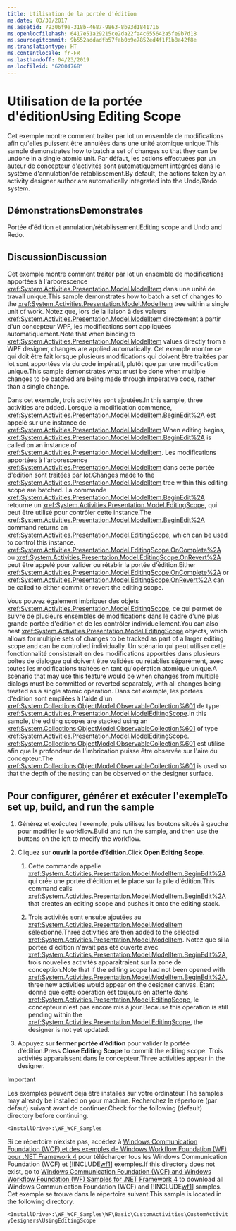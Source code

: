 ```yaml
---
title: Utilisation de la portée d'édition
ms.date: 03/30/2017
ms.assetid: 79306f9e-318b-4687-9863-8b93d1841716
ms.openlocfilehash: 6417e51a29215ce2da22fa4c655642a5fe9b7d18
ms.sourcegitcommit: 9b552addadfb57fab0b9e7852ed4f1f1b8a42f8e
ms.translationtype: HT
ms.contentlocale: fr-FR
ms.lasthandoff: 04/23/2019
ms.locfileid: "62004768"
---
```

# <a name="using-editing-scope"></a><span data-ttu-id="0ae6d-102">Utilisation de la portée d'édition</span><span class="sxs-lookup"><span data-stu-id="0ae6d-102">Using Editing Scope</span></span>
<span data-ttu-id="0ae6d-103">Cet exemple montre comment traiter par lot un ensemble de modifications afin qu'elles puissent être annulées dans une unité atomique unique.</span><span class="sxs-lookup"><span data-stu-id="0ae6d-103">This sample demonstrates how to batch a set of changes so that they can be undone in a single atomic unit.</span></span> <span data-ttu-id="0ae6d-104">Par défaut, les actions effectuées par un auteur de concepteur d'activités sont automatiquement intégrées dans le système d'annulation/de rétablissement.</span><span class="sxs-lookup"><span data-stu-id="0ae6d-104">By default, the actions taken by an activity designer author are automatically integrated into the Undo/Redo system.</span></span>  
  
## <a name="demonstrates"></a><span data-ttu-id="0ae6d-105">Démonstrations</span><span class="sxs-lookup"><span data-stu-id="0ae6d-105">Demonstrates</span></span>  
 <span data-ttu-id="0ae6d-106">Portée d'édition et annulation/rétablissement.</span><span class="sxs-lookup"><span data-stu-id="0ae6d-106">Editing scope and Undo and Redo.</span></span>  
  
## <a name="discussion"></a><span data-ttu-id="0ae6d-107">Discussion</span><span class="sxs-lookup"><span data-stu-id="0ae6d-107">Discussion</span></span>  
 <span data-ttu-id="0ae6d-108">Cet exemple montre comment traiter par lot un ensemble de modifications apportées à l'arborescence <xref:System.Activities.Presentation.Model.ModelItem> dans une unité de travail unique.</span><span class="sxs-lookup"><span data-stu-id="0ae6d-108">This sample demonstrates how to batch a set of changes to the <xref:System.Activities.Presentation.Model.ModelItem> tree within a single unit of work.</span></span> <span data-ttu-id="0ae6d-109">Notez que, lors de la liaison à des valeurs <xref:System.Activities.Presentation.Model.ModelItem> directement à partir d'un concepteur WPF, les modifications sont appliquées automatiquement.</span><span class="sxs-lookup"><span data-stu-id="0ae6d-109">Note that when binding to <xref:System.Activities.Presentation.Model.ModelItem> values directly from a WPF designer, changes are applied automatically.</span></span> <span data-ttu-id="0ae6d-110">Cet exemple montre ce qui doit être fait lorsque plusieurs modifications qui doivent être traitées par lot sont apportées via du code impératif, plutôt que par une modification unique.</span><span class="sxs-lookup"><span data-stu-id="0ae6d-110">This sample demonstrates what must be done when multiple changes to be batched are being made through imperative code, rather than a single change.</span></span>  
  
 <span data-ttu-id="0ae6d-111">Dans cet exemple, trois activités sont ajoutées.</span><span class="sxs-lookup"><span data-stu-id="0ae6d-111">In this sample, three activities are added.</span></span> <span data-ttu-id="0ae6d-112">Lorsque la modification commence, <xref:System.Activities.Presentation.Model.ModelItem.BeginEdit%2A> est appelé sur une instance de <xref:System.Activities.Presentation.Model.ModelItem>.</span><span class="sxs-lookup"><span data-stu-id="0ae6d-112">When editing begins, <xref:System.Activities.Presentation.Model.ModelItem.BeginEdit%2A> is called on an instance of <xref:System.Activities.Presentation.Model.ModelItem>.</span></span> <span data-ttu-id="0ae6d-113">Les modifications apportées à l'arborescence <xref:System.Activities.Presentation.Model.ModelItem> dans cette portée d'édition sont traitées par lot.</span><span class="sxs-lookup"><span data-stu-id="0ae6d-113">Changes made to the <xref:System.Activities.Presentation.Model.ModelItem> tree within this editing scope are batched.</span></span> <span data-ttu-id="0ae6d-114">La commande <xref:System.Activities.Presentation.Model.ModelItem.BeginEdit%2A> retourne un <xref:System.Activities.Presentation.Model.EditingScope>, qui peut être utilisé pour contrôler cette instance.</span><span class="sxs-lookup"><span data-stu-id="0ae6d-114">The <xref:System.Activities.Presentation.Model.ModelItem.BeginEdit%2A> command returns an <xref:System.Activities.Presentation.Model.EditingScope>, which can be used to control this instance.</span></span> <span data-ttu-id="0ae6d-115"><xref:System.Activities.Presentation.Model.EditingScope.OnComplete%2A> ou <xref:System.Activities.Presentation.Model.EditingScope.OnRevert%2A> peut être appelé pour valider ou rétablir la portée d'édition.</span><span class="sxs-lookup"><span data-stu-id="0ae6d-115">Either <xref:System.Activities.Presentation.Model.EditingScope.OnComplete%2A> or <xref:System.Activities.Presentation.Model.EditingScope.OnRevert%2A> can be called to either commit or revert the editing scope.</span></span>  
  
 <span data-ttu-id="0ae6d-116">Vous pouvez également imbriquer des objets <xref:System.Activities.Presentation.Model.EditingScope>, ce qui permet de suivre de plusieurs ensembles de modifications dans le cadre d'une plus grande portée d'édition et de les contrôler individuellement.</span><span class="sxs-lookup"><span data-stu-id="0ae6d-116">You can also nest <xref:System.Activities.Presentation.Model.EditingScope> objects, which allows for multiple sets of changes to be tracked as part of a larger editing scope and can be controlled individually.</span></span> <span data-ttu-id="0ae6d-117">Un scénario qui peut utiliser cette fonctionnalité consisterait en des modifications apportées dans plusieurs boîtes de dialogue qui doivent être validées ou rétablies séparément, avec toutes les modifications traitées en tant qu'opération atomique unique.</span><span class="sxs-lookup"><span data-stu-id="0ae6d-117">A scenario that may use this feature would be when changes from multiple dialogs must be committed or reverted separately, with all changes being treated as a single atomic operation.</span></span> <span data-ttu-id="0ae6d-118">Dans cet exemple, les portées d'édition sont empilées à l'aide d'un <xref:System.Collections.ObjectModel.ObservableCollection%601> de type <xref:System.Activities.Presentation.Model.ModelEditingScope>.</span><span class="sxs-lookup"><span data-stu-id="0ae6d-118">In this sample, the editing scopes are stacked using an <xref:System.Collections.ObjectModel.ObservableCollection%601> of type <xref:System.Activities.Presentation.Model.ModelEditingScope>.</span></span> <span data-ttu-id="0ae6d-119"><xref:System.Collections.ObjectModel.ObservableCollection%601> est utilisé afin que la profondeur de l'imbrication puisse être observée sur l'aire du concepteur.</span><span class="sxs-lookup"><span data-stu-id="0ae6d-119">The <xref:System.Collections.ObjectModel.ObservableCollection%601> is used so that the depth of the nesting can be observed on the designer surface.</span></span>  
  
## <a name="to-set-up-build-and-run-the-sample"></a><span data-ttu-id="0ae6d-120">Pour configurer, générer et exécuter l'exemple</span><span class="sxs-lookup"><span data-stu-id="0ae6d-120">To set up, build, and run the sample</span></span>  
  
1. <span data-ttu-id="0ae6d-121">Générez et exécutez l'exemple, puis utilisez les boutons situés à gauche pour modifier le workflow.</span><span class="sxs-lookup"><span data-stu-id="0ae6d-121">Build and run the sample, and then use the buttons on the left to modify the workflow.</span></span>  
  
2. <span data-ttu-id="0ae6d-122">Cliquez sur **ouvrir la portée d’édition**.</span><span class="sxs-lookup"><span data-stu-id="0ae6d-122">Click **Open Editing Scope**.</span></span>  
  
    1. <span data-ttu-id="0ae6d-123">Cette commande appelle <xref:System.Activities.Presentation.Model.ModelItem.BeginEdit%2A> qui crée une portée d'édition et le place sur la pile d'édition.</span><span class="sxs-lookup"><span data-stu-id="0ae6d-123">This command calls <xref:System.Activities.Presentation.Model.ModelItem.BeginEdit%2A> that creates an editing scope and pushes it onto the editing stack.</span></span>  
  
    2. <span data-ttu-id="0ae6d-124">Trois activités sont ensuite ajoutées au <xref:System.Activities.Presentation.Model.ModelItem> sélectionné.</span><span class="sxs-lookup"><span data-stu-id="0ae6d-124">Three activities are then added to the selected <xref:System.Activities.Presentation.Model.ModelItem>.</span></span> <span data-ttu-id="0ae6d-125">Notez que si la portée d'édition n'avait pas été ouverte avec <xref:System.Activities.Presentation.Model.ModelItem.BeginEdit%2A>, trois nouvelles activités apparaitraient sur la zone de conception.</span><span class="sxs-lookup"><span data-stu-id="0ae6d-125">Note that if the editing scope had not been opened with <xref:System.Activities.Presentation.Model.ModelItem.BeginEdit%2A>, three new activities would appear on the designer canvas.</span></span> <span data-ttu-id="0ae6d-126">Étant donné que cette opération est toujours en attente dans <xref:System.Activities.Presentation.Model.EditingScope>, le concepteur n'est pas encore mis à jour.</span><span class="sxs-lookup"><span data-stu-id="0ae6d-126">Because this operation is still pending within the <xref:System.Activities.Presentation.Model.EditingScope>, the designer is not yet updated.</span></span>  
  
3. <span data-ttu-id="0ae6d-127">Appuyez sur **fermer portée d’édition** pour valider la portée d’édition.</span><span class="sxs-lookup"><span data-stu-id="0ae6d-127">Press **Close Editing Scope** to commit the editing scope.</span></span> <span data-ttu-id="0ae6d-128">Trois activités apparaissent dans le concepteur.</span><span class="sxs-lookup"><span data-stu-id="0ae6d-128">Three activities appear in the designer.</span></span>  
  
> [!IMPORTANT]
>  <span data-ttu-id="0ae6d-129">Les exemples peuvent déjà être installés sur votre ordinateur.</span><span class="sxs-lookup"><span data-stu-id="0ae6d-129">The samples may already be installed on your machine.</span></span> <span data-ttu-id="0ae6d-130">Recherchez le répertoire (par défaut) suivant avant de continuer.</span><span class="sxs-lookup"><span data-stu-id="0ae6d-130">Check for the following (default) directory before continuing.</span></span>  
>   
>  `<InstallDrive>:\WF_WCF_Samples`  
>   
>  <span data-ttu-id="0ae6d-131">Si ce répertoire n’existe pas, accédez à [Windows Communication Foundation (WCF) et des exemples de Windows Workflow Foundation (WF) pour .NET Framework 4](https://go.microsoft.com/fwlink/?LinkId=150780) pour télécharger tous les Windows Communication Foundation (WCF) et [!INCLUDE[wf1](../../../../includes/wf1-md.md)] exemples.</span><span class="sxs-lookup"><span data-stu-id="0ae6d-131">If this directory does not exist, go to [Windows Communication Foundation (WCF) and Windows Workflow Foundation (WF) Samples for .NET Framework 4](https://go.microsoft.com/fwlink/?LinkId=150780) to download all Windows Communication Foundation (WCF) and [!INCLUDE[wf1](../../../../includes/wf1-md.md)] samples.</span></span> <span data-ttu-id="0ae6d-132">Cet exemple se trouve dans le répertoire suivant.</span><span class="sxs-lookup"><span data-stu-id="0ae6d-132">This sample is located in the following directory.</span></span>  
>   
>  `<InstallDrive>:\WF_WCF_Samples\WF\Basic\CustomActivities\CustomActivityDesigners\UsingEditingScope`
